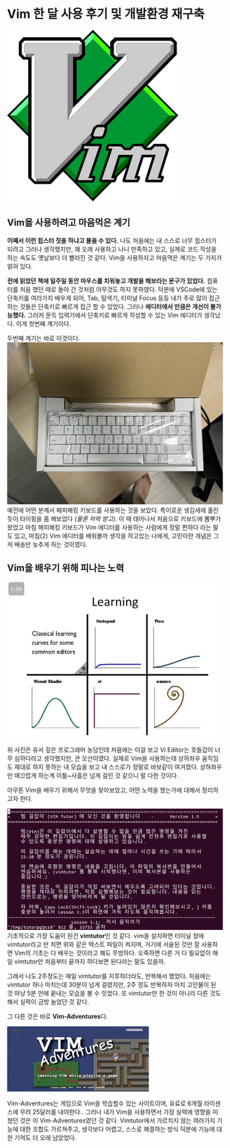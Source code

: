 # Vim 한 달 사용 후기 및 개발환경 재구축
![Vim](assets/vim_logo.png)

## Vim을 사용하려고 마음먹은 계기

**어째서 이런 힙스터 짓을 하냐고 물을 수 있다.** 나도 처음에는 내 스스로 너무 힙스터가 되려고 그러나 생각했지만, 꽤 오래 사용하고 나니 만족하고 있고, 실제로 코드 작성을 하는 속도도 옛날보다 더 빨라진 것 같다. Vim을 사용하자고 마음먹은 계기는 두 가지가 얽혀 있다.

**전에 읽었던 책에 일주일 동안 마우스를 치워놓고 개발을 해보라는 문구가 있었다.** 컴퓨터를 처음 했던 때로 돌아 간 것처럼 아무것도 하지 못하였다. 덕분에 VSCode에 있는 단축키를 여러가지 배우게 되어, Tab, 탐색기, 터미널 Focus 등등 내가 주로 많이 접근하는 것들은 단축키로 빠르게 접근 할 수 있었다. 그러나 **에디터에서 만큼은 개선이 불가능했다.** 그러저 문득 입력기에서 단축키로 빠르게 작성할 수 있는 Vim 에디터가 생각났다. 이게 첫번째 계기이다.

두번째 계기는 바로 이것이다.
![HHKB](assets/my-precious.png)
예전에 어떤 분께서 해피해킹 키보드를 사용하는 것을 보았다. 특이로운 생김새에 홀린듯이 타이핑을 좀 해보았다 *(물론 허락 받고)*. 이 때 태어나서 처음으로 키보드에 뽐뿌가 왔었고 마침 해피해킹 키보드가 Vim 에디터를 사용하는 사람에게 정말 편하다 라는 말도 있고, 마침(2) Vim 에디터를 배워볼까 생각을 하고있는 나에게, 고민이란 개념은 그저 배송만 늦추게 하는 것이였다.

## Vim을 배우기 위해 피나는 노력
![Learning_curve](assets/vim_learning_curve.png)
위 사진은 유서 깊은 프로그래머 농담인데 처음에는 이걸 보고 Vi Editor는 호들갑이 너무 심하다라고 생각했지만, 큰 오산이였다. 실제로 Vim을 사용하는데 상하좌우 움직임도 제대로 하지 못하는 내 모습을 보고 내 스스로가 정말로 바보같이 여겨졌다. 상하좌우만 매끄럽게 하는게 이틀~사흘은 넘게 걸린 것 같으니 말 다한 것이다.

아무튼 Vim을 배우기 위해서 무엇을 찾아보았고, 어떤 노력을 했는가에 대해서 정리하고자 한다.

![Vim-Tutorial](assets/vim_tutor.png)
기초적으로 가장 도움이 된건 **vimtutor**인 것 같다. vim을 설치하면 터미널 창에 vimtutor라고 만 치면 위와 같은 텍스트 파일이 켜지며, 거기에 서술된 것만 잘 사용하면 Vim의 기초는 다 배우는 것이라고 해도 무방하다. 오죽하면 다른 거 다 필요없이 매일 vimtutor만 처음부터 끝까지 하다보면 된다라는 말도 있을까.

그래서 나도 2주정도는 매일 vimtutor를 지루하더라도, 반복해서 했었다. 처음에는 vimtutor 하나 마치는데 30분이 넘게 걸렸지만, 2주 정도 반복하자 마치 고인물이 된 것 마냥 5분 안에 끝내는 모습을 볼 수 잇었다. 또 vimtutor만 한 것이 아니라 다른 것도 해서 실력이 금방 늘었던 것 같다.

그 다른 것은 바로 **Vim-Adventures**다.

![Vim-Adventures](assets/vim_adventures.jpeg)

Vim-Adventures는 게임으로 Vim을 학습할수 있는 사이트이며, 유료로 6개월 라이센스에 무려 25달러를 내야한다.. 그러나 내가 Vim을 사용하면서 가장 실력에 영향을 미쳤던 것은 이 Vim-Adventures였던 것 같다. Vimtutor에서 가르치지 않는 여러가지 기능에 대한 조합도 가르쳐주고, 생각보다 어렵고, 스스로 해결하는 방식 덕분에 기능에 대한 기억도 더 오래 남았었다.